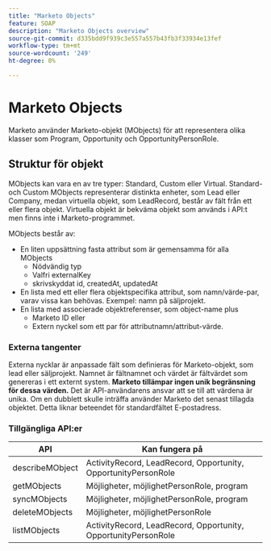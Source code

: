```yaml
---
title: "Marketo Objects"
feature: SOAP
description: "Marketo Objects overview"
source-git-commit: d335bdd9f939c3e557a557b43fb3f33934e13fef
workflow-type: tm+mt
source-wordcount: '249'
ht-degree: 0%

---
```



# Marketo Objects

Marketo använder Marketo-objekt (MObjects) för att representera olika klasser som Program, Opportunity och OpportunityPersonRole.

## Struktur för objekt

MObjects kan vara en av tre typer: Standard, Custom eller Virtual. Standard- och Custom MObjects representerar distinkta enheter, som Lead eller Company, medan virtuella objekt, som LeadRecord, består av fält från ett eller flera objekt. Virtuella objekt är bekväma objekt som används i API:t men finns inte i Marketo-programmet.

MObjects består av:

- En liten uppsättning fasta attribut som är gemensamma för alla MObjects
   - Nödvändig typ
   - Valfri externalKey
   - skrivskyddat id, createdAt, updatedAt
- En lista med ett eller flera objektspecifika attribut, som namn/värde-par, varav vissa kan behövas. Exempel: namn på säljprojekt.
- En lista med associerade objektreferenser, som object-name plus
   - Marketo ID eller
   - Extern nyckel som ett par för attributnamn/attribut-värde.

### Externa tangenter

Externa nycklar är anpassade fält som definieras för Marketo-objekt, som lead eller säljprojekt. Namnet är fältnamnet och värdet är fältvärdet som genereras i ett externt system. **Marketo tillämpar ingen unik begränsning för dessa värden.** Det är API-användarens ansvar att se till att värdena är unika. Om en dubblett skulle inträffa använder Marketo det senast tillagda objektet. Detta liknar beteendet för standardfältet E-postadress.

### Tillgängliga API:er

| API | Kan fungera på |
|---|---|
| describeMObject | ActivityRecord, LeadRecord, Opportunity, OpportunityPersonRole |
| getMObjects | Möjligheter, möjlighetPersonRole, program |
| syncMObjects | Möjligheter, möjlighetPersonRole, program |
| deleteMObjects | Möjligheter, möjlighetPersonRole |
| listMObjects | ActivityRecord, LeadRecord, Opportunity, OpportunityPersonRole |
